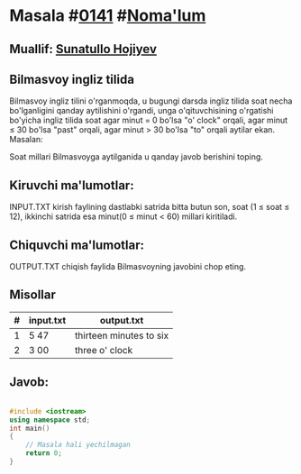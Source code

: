 
<h1>Masala #<a href="https://robocontest.uz/tasks/0141">0141</a> #<a href="https://robocontest.uz/tasks?category=1">Noma'lum</a></h1>
<h2> Muallif: <a href="https://robocontest.uz/profile/sunnat">Sunatullo Hojiyev</a></h2>
<h2>Bilmasvoy ingliz tilida</h2>
<p>Bilmasvoy ingliz tilini o'rganmoqda, u bugungi darsda ingliz tilida soat necha bo'lganligini qanday aytilishini o'rgandi, unga o'qituvchisining o'rgatishi bo'yicha ingliz tilida soat agar minut = 0 bo'lsa "o' clock" orqali, agar minut ≤ 30 bo'lsa "past" orqali, agar minut > 30 bo'lsa "to" orqali aytilar ekan.
Masalan:

Soat millari Bilmasvoyga aytilganida u qanday javob berishini toping.</p>
<h2>Kiruvchi ma'lumotlar:</h2>
<p>INPUT.TXT kirish faylining dastlabki satrida bitta butun son, soat (1 ≤ soat ≤ 12), ikkinchi satrida esa minut(0 ≤ minut < 60) millari kiritiladi.</p>
<h2>Chiquvchi ma'lumotlar:</h2>
<p>OUTPUT.TXT chiqish faylida Bilmasvoyning javobini chop eting.</p>
<h2>Misollar</h2>
<table>
    <thead>
        <tr>
            <th>#</th>
            <th>input.txt</th>
            <th>output.txt</th>
        </tr>
    </thead>
    <tbody>
            <tr>
                <td>1</td>
                <td>5
47</td>
                <td>thirteen minutes to six</td>
            </tr>
            <tr>
                <td>2</td>
                <td>3
00</td>
                <td>three o' clock</td>
            </tr>
    </tbody>
    </table>
    
<h2>Javob:</h2>

######
```cpp
#include <iostream>
using namespace std;
int main()
{
    // Masala hali yechilmagan
    return 0;
}
```
